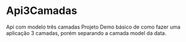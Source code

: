 # Api3Camadas
Api com modelo três camadas
Projeto Demo básico de como fazer uma aplicação 3 camadas, porém separando a camada model da data.
